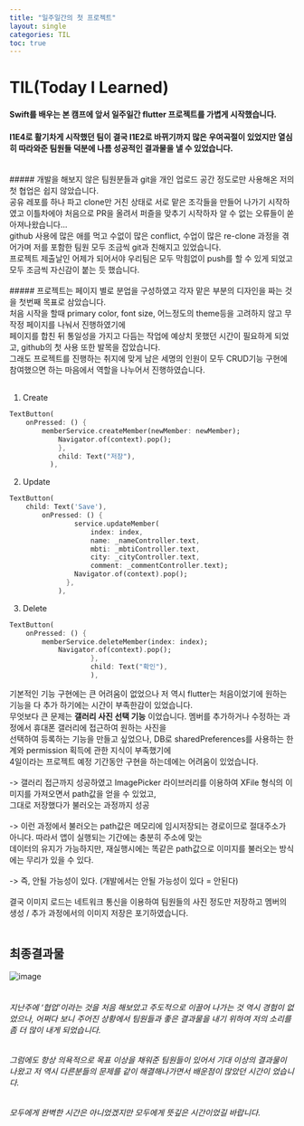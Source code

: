 ```yaml
---
title: "일주일간의 첫 프로젝트"
layout: single
categories: TIL
toc: true
---
```


# TIL(Today I Learned)

#### Swift를 배우는 본 캠프에 앞서 일주일간 flutter 프로젝트를 가볍게 시작했습니다. <br>
#### I1E4로 활기차게 시작했던 팀이 결국 I1E2로 바뀌기까지 많은 우여곡절이 있었지만 열심히 따라와준 팀원들 덕분에 나름 성공적인 결과물을 낼 수 있었습니다. <br>
<br>
##### 개발을 해보지 않은 팀원분들과 git을 개인 업로드 공간 정도로만 사용해온 저의 첫 협업은 쉽지 않았습니다. <br>
공유 레포를 하나 파고 clone만 거친 상태로 서로 맡은 조각들을 만들어 나가기 시작하였고 이틀차에야 처음으로 PR을 올려서 퍼즐을 맞추기 시작하자 알 수 없는 오류들이 쏟아져나왔습니다... <br>
github 사용에 많은 애를 먹고 수없이 많은 conflict, 수업이 많은 re-clone 과정을 겪어가며 저를 포함한 팀원 모두 조금씩 git과 친해지고 있었습니다. <br>
프로젝트 제출날인 어제가 되어서야 우리팀은 모두 막힘없이 push를 할 수 있게 되었고 모두 조금씩 자신감이 붙는 듯 했습니다. <br>
<br>
##### 프로젝트는 페이지 별로 분업을 구성하였고 각자 맡은 부분의 디자인을 짜는 것을 첫번째 목표로 삼았습니다. <br>
처음 시작을 할때 primary color, font size, 어느정도의 theme등을 고려하지 않고 무작정 페이지를 나눠서 진행하였기에 <br>
페이지를 합친 뒤 통일성을 가지고 다듬는 작업에 예상치 못했던 시간이 필요하게 되었고, github의 첫 사용 또한 발목을 잡았습니다. <br>
그래도 프로젝트를 진행하는 취지에 맞게 남은 세명의 인원이 모두 CRUD기능 구현에 참여했으면 하는 마음에서 역할을 나누어서 진행하였습니다. <br>
<br>

1. Create
```dart
TextButton(
    onPressed: () {
        memberService.createMember(newMember: newMember);
            Navigator.of(context).pop();
            },
            child: Text("저장"),
          ),
```

2. Update
```dart
TextButton(
    child: Text('Save'),
        onPressed: () {
                service.updateMember(
                    index: index,
                    name: _nameController.text,
                    mbti: _mbtiController.text,
                    city: _cityController.text,
                    comment: _commentController.text);
                Navigator.of(context).pop();
              },
            ),
```

3. Delete
```dart
TextButton(
    onPressed: () {
        memberService.deleteMember(index: index);
            Navigator.of(context).pop();
                    },
                    child: Text("확인"),
                    ),
```

기본적인 기능 구현에는 큰 어려움이 없었으나 저 역시 flutter는 처음이었기에 원하는 기능을 다 추가 하기에는 시간이 부족한감이 있었습니다. <br>
무엇보다 큰 문제는 **갤러리 사진 선택 기능** 이었습니다. 멤버를 추가하거나 수정하는 과정에서 휴대폰 갤러리에 접근하여 원하는 사진을 <br>
선택하여 등록하는 기능을 만들고 싶었으나, DB로 sharedPreferences를 사용하는 한계와 permission 획득에 관한 지식이 부족했기에 <br>
4일이라는 프로젝트 예정 기간동안 구현을 하는데에는 어려움이 있었습니다. <br>
<br>
-> 갤러리 접근까지 성공하였고 ImagePicker 라이브러리를 이용하여 XFile 형식의 이미지를 가져오면서 path값을 얻을 수 있었고, <br>
그대로 저장했다가 불러오는 과정까지 성공 <br>
<br>
-> 이런 과정에서 불러오는 path값은 메모리에 임시저장되는 경로이므로 절대주소가 아니다. 따라서 앱이 실행되는 기간에는 충분히 주소에 맞는 <br>
데이터의 유지가 가능하지만, 재실행시에는 똑같은 path값으로 이미지를 불러오는 방식에는 무리가 있을 수 있다. <br>
<br>
-> 즉, 안될 가능성이 있다. (개발에서는 안될 가능성이 있다 = 안된다) <br>
<br>
결국 이미지 로드는 네트워크 통신을 이용하여 팀원들의 사진 정도만 저장하고 멤버의 생성 / 추가 과정에서의 이미지 저장은 포기하였습니다. <br>
<br>
## 최종결과물 <br>
![image](https://github.com/pinocchio22/pinocchio22.github.io/assets/61182499/5527a245-1df2-4dc9-a3ed-50e9bf304075)
<br>
<br>
###### 지난주에 ‘협업’이라는 것을 처음 해보았고 주도적으로 이끌어 나가는 것 역시 경험이 없었으나, 어쩌다 보니 주어진 상황에서 팀원들과 좋은 결과물을 내기 위하여 저의 소리를 좀 더 많이 내게 되었습니다. <br>
###### 그럼에도 항상 의욕적으로 목표 이상을 채워준 팀원들이 있어서 기대 이상의 결과물이 나왔고 저 역시 다른분들의 문제를 같이 해결해나가면서 배운점이 많았던 시간이 었습니다. <br>
###### 모두에게 완벽한 시간은 아니었겠지만 모두에게 뜻깊은 시간이었길 바랍니다.

